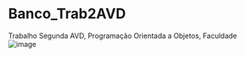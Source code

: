 # Banco_Trab2AVD
Trabalho Segunda AVD, Programação Orientada a Objetos, Faculdade
![image](https://github.com/Jpiramos/Banco_Trab2AVD/assets/102618195/846e20d4-7ac0-47d9-a9ba-d536505bcacf)
